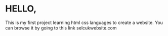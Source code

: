 # HELLO,
This is my first project learning html css languages to create a website. You can browse it by going to this link selcukwebsite.com
